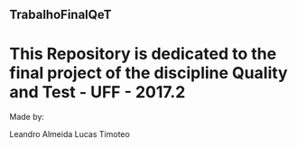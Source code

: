 ## TrabalhoFinalQeT


# This Repository is dedicated to the final project of the discipline Quality and Test - UFF - 2017.2

Made by:

Leandro Almeida
Lucas Timoteo
